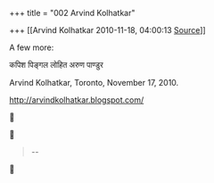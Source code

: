 +++
title = "002 Arvind Kolhatkar"

+++
[[Arvind Kolhatkar	2010-11-18, 04:00:13 [Source](https://groups.google.com/g/samskrita/c/C8UHLtfGZ-A)]]



A few more:

  

कपिश पिङ्गल लोहित अरुण पाण्डुर

  

Arvind Kolhatkar, Toronto, November 17, 2010.

<http://arvindkolhatkar.blogspot.com/>  
  





> --  



